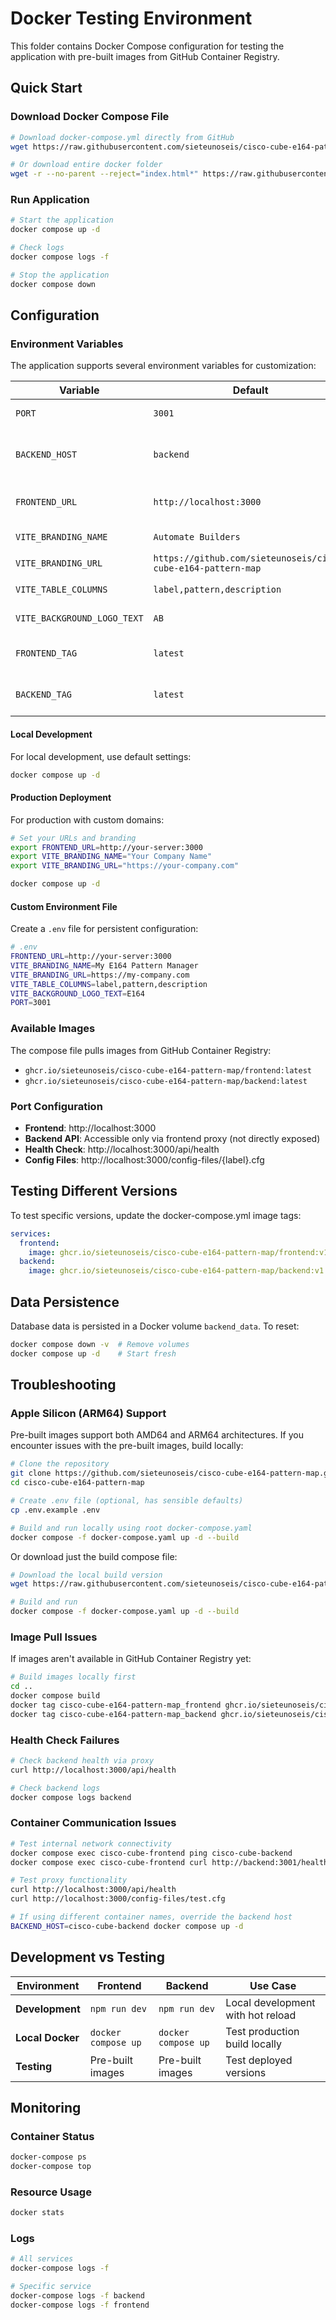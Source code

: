 # Docker Testing Environment

This folder contains Docker Compose configuration for testing the application with pre-built images from GitHub Container Registry.

## Quick Start

### Download Docker Compose File
```bash
# Download docker-compose.yml directly from GitHub
wget https://raw.githubusercontent.com/sieteunoseis/cisco-cube-e164-pattern-map/master/docker/docker-compose.yml

# Or download entire docker folder
wget -r --no-parent --reject="index.html*" https://raw.githubusercontent.com/sieteunoseis/cisco-cube-e164-pattern-map/master/docker/
```

### Run Application
```bash
# Start the application
docker compose up -d

# Check logs
docker compose logs -f

# Stop the application
docker compose down
```

## Configuration

### Environment Variables

The application supports several environment variables for customization:

| Variable | Default | Description |
|----------|---------|-------------|
| `PORT` | `3001` | Backend server port |
| `BACKEND_HOST` | `backend` | Backend hostname for internal communication |
| `FRONTEND_URL` | `http://localhost:3000` | Frontend URL for CORS (production) |
| `VITE_BRANDING_NAME` | `Automate Builders` | Application branding name |
| `VITE_BRANDING_URL` | `https://github.com/sieteunoseis/cisco-cube-e164-pattern-map` | Branding URL |
| `VITE_TABLE_COLUMNS` | `label,pattern,description` | Visible table columns |
| `VITE_BACKGROUND_LOGO_TEXT` | `AB` | Background logo text |
| `FRONTEND_TAG` | `latest` | Frontend Docker image tag |
| `BACKEND_TAG` | `latest` | Backend Docker image tag |

#### Local Development
For local development, use default settings:
```bash
docker compose up -d
```

#### Production Deployment
For production with custom domains:
```bash
# Set your URLs and branding
export FRONTEND_URL=http://your-server:3000
export VITE_BRANDING_NAME="Your Company Name"
export VITE_BRANDING_URL="https://your-company.com"

docker compose up -d
```

#### Custom Environment File
Create a `.env` file for persistent configuration:
```bash
# .env
FRONTEND_URL=http://your-server:3000
VITE_BRANDING_NAME=My E164 Pattern Manager
VITE_BRANDING_URL=https://my-company.com
VITE_TABLE_COLUMNS=label,pattern,description
VITE_BACKGROUND_LOGO_TEXT=E164
PORT=3001
```

### Available Images
The compose file pulls images from GitHub Container Registry:
- `ghcr.io/sieteunoseis/cisco-cube-e164-pattern-map/frontend:latest`
- `ghcr.io/sieteunoseis/cisco-cube-e164-pattern-map/backend:latest`

### Port Configuration
- **Frontend**: http://localhost:3000
- **Backend API**: Accessible only via frontend proxy (not directly exposed)
- **Health Check**: http://localhost:3000/api/health
- **Config Files**: http://localhost:3000/config-files/{label}.cfg

## Testing Different Versions

To test specific versions, update the docker-compose.yml image tags:

```yaml
services:
  frontend:
    image: ghcr.io/sieteunoseis/cisco-cube-e164-pattern-map/frontend:v1.1.0
  backend:
    image: ghcr.io/sieteunoseis/cisco-cube-e164-pattern-map/backend:v1.1.0
```

## Data Persistence

Database data is persisted in a Docker volume `backend_data`. To reset:

```bash
docker compose down -v  # Remove volumes
docker compose up -d    # Start fresh
```

## Troubleshooting

### Apple Silicon (ARM64) Support
Pre-built images support both AMD64 and ARM64 architectures. If you encounter issues with the pre-built images, build locally:

```bash
# Clone the repository
git clone https://github.com/sieteunoseis/cisco-cube-e164-pattern-map.git
cd cisco-cube-e164-pattern-map

# Create .env file (optional, has sensible defaults)
cp .env.example .env

# Build and run locally using root docker-compose.yaml
docker compose -f docker-compose.yaml up -d --build
```

Or download just the build compose file:
```bash
# Download the local build version
wget https://raw.githubusercontent.com/sieteunoseis/cisco-cube-e164-pattern-map/master/docker-compose.yaml

# Build and run
docker compose -f docker-compose.yaml up -d --build
```

### Image Pull Issues
If images aren't available in GitHub Container Registry yet:
```bash
# Build images locally first
cd ..
docker compose build
docker tag cisco-cube-e164-pattern-map_frontend ghcr.io/sieteunoseis/cisco-cube-e164-pattern-map/frontend:latest
docker tag cisco-cube-e164-pattern-map_backend ghcr.io/sieteunoseis/cisco-cube-e164-pattern-map/backend:latest
```

### Health Check Failures
```bash
# Check backend health via proxy
curl http://localhost:3000/api/health

# Check backend logs
docker compose logs backend
```

### Container Communication Issues
```bash
# Test internal network connectivity
docker compose exec cisco-cube-frontend ping cisco-cube-backend
docker compose exec cisco-cube-frontend curl http://backend:3001/health

# Test proxy functionality
curl http://localhost:3000/api/health
curl http://localhost:3000/config-files/test.cfg

# If using different container names, override the backend host
BACKEND_HOST=cisco-cube-backend docker compose up -d
```

## Development vs Testing

| Environment | Frontend | Backend | Use Case |
|-------------|----------|---------|-----------|
| **Development** | `npm run dev` | `npm run dev` | Local development with hot reload |
| **Local Docker** | `docker compose up` | `docker compose up` | Test production build locally |
| **Testing** | Pre-built images | Pre-built images | Test deployed versions |

## Monitoring

### Container Status
```bash
docker-compose ps
docker-compose top
```

### Resource Usage
```bash
docker stats
```

### Logs
```bash
# All services
docker-compose logs -f

# Specific service
docker-compose logs -f backend
docker-compose logs -f frontend
```